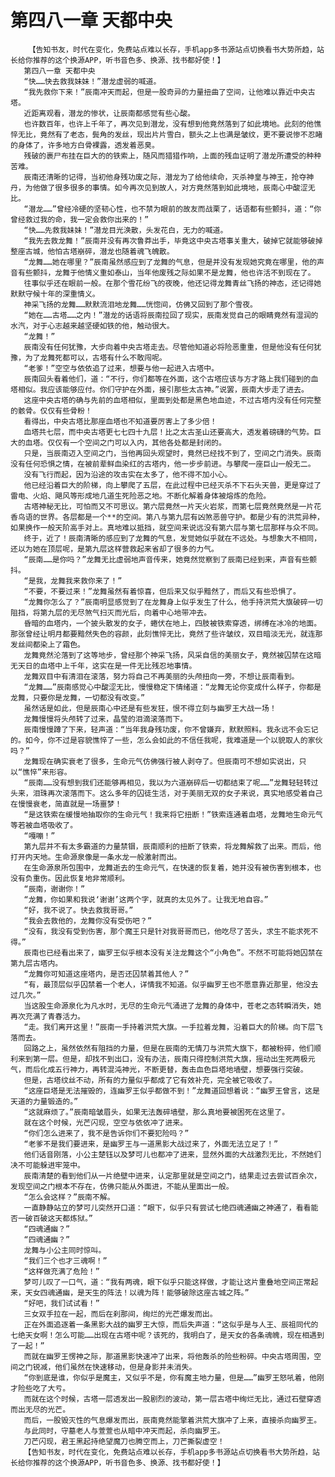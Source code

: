# 第四八一章 天都中央
        【告知书友，时代在变化，免费站点难以长存，手机app多书源站点切换看书大势所趋，站长给你推荐的这个换源APP，听书音色多、换源、找书都好使！】
       第四八一章 天都中央
       “快……快去救我妹妹！”潜龙虚弱的喊道。
       “我先救你下来！”辰南冲天而起，但是一股奇异的力量扭曲了空间，让他难以靠近中央古塔。
       近距离观看，潜龙的惨状，让辰南都感觉有些心酸。
       也许数百年，也许上千年了，再次见到潜龙，没有想到他竟然落到了如此境地。此刻的他憔悴无比，竟然有了老态，鬓角的发丝，现出片片雪白，额头之上也满是皱纹，更不要说惨不忍睹的身体了，许多地方白骨裸露，透发着恶臭。
       残破的裹尸布挂在巨大的的铁索上，随风而猎猎作响，上面的残血证明了潜龙所遭受的种种苦难。
       辰南还清晰的记得，当初他身残功废之际，潜龙为了给他续命，灭杀神皇与神王，抢夺神丹，为他做了很多很多的事情。如今再次见到故人，对方竟然落到如此境地，辰南心中酸涩无比。
       “潜龙……”曾经冷硬的坚韧心性，也不禁为眼前的故友而战栗了，话语都有些颤抖，道：“你曾经救过我的命，我一定会救你出来的！”
       “快……先救我妹妹！”潜龙目光涣散，头发花白，无力的喊道。
       “我先去救龙舞！”辰南并没有再次鲁莽出手，毕竟这中央古塔事关重大，破掉它就能够破掉整座古城，他怕古塔崩碎，潜龙也随着魂飞魄散。
       “龙舞……她在哪里？”辰南虽然感应到了龙舞的气息，但是并没有发现她究竟在哪里，他的声音有些颤抖，龙舞于他情义重如泰山，当年他废残之际如果不是龙舞，他也许活不到现在了。
       往事似乎还在眼前一般。在那个雪花纷飞的夜晚，他还记得龙舞青丝飞扬的神态，还记得她默默守候十年的深重情义。
       神采飞扬的龙舞……默默流泪地龙舞……恍惚间，仿佛又回到了那个雪夜。
       “她在……古塔……之内！”潜龙的话语将辰南拉回了现实，辰南发觉自己的眼睛竟然有湿润的水汽，对于心志越来越坚硬如铁的他，触动很大。
       “龙舞！”
       辰南没有任何犹豫，大步向着中央古塔走去。尽管他知道必将险恶重重，但是他没有任何犹豫，为了龙舞死都可以，古塔有什么不敢闯呢。
       “老爹！”空空与依依追了过来，想要与他一起进入古塔中。
       辰南回头看着他们，道：“不行，你们都等在外面，这个古塔应该与方才路上我们碰到的血塔相似。我应该能够应付。你们守护在外面，接引那些太古神。”说罢，辰南大步走了进去。
       这座中央古塔的确与先前的血塔相似，里面到处都是黑色地血迹，不过古塔内没有任何完整的骸骨。仅仅有些骨粉！
       看得出，中央古塔比那座血塔也不知道要厉害上了多少倍！
       血塔共七层，而中央古塔更七七四十九层！比之太古圣山还要高大，透发着磅礴的气势。巨大的血塔。仅仅有一个空间之门可以入内，其他各处都是封闭的。
       只是，当辰南迈入空间之门，当他再回头观望时，竟然已经找不到了，空间之门消失。辰南没有任何恐惧之情，在被前辈鲜血染红的古塔内，他一步步前进。与攀爬一座巨山一般无二。
       没有飞行而起，因为沿途的攻击实在太多了，他不得不加小心。
       他已经沿着巨大的阶梯，向上攀爬了五层，在此过程中已经灭杀不下石头天兽，更是穿过了雷电、火焰、飓风等形成地几道生死险恶之地。不断化解着身体被熔炼的危险。
       古塔神秘无比，可怕而又不可思议。第六层竟然一片天火岩浆，而第七层竟然竟然是一片花香鸟语的世界。各层都是一个**的空间。第八与第九层有凶煞恶兽守护。都是少有的洪荒异种，如果换作一般天阶高手对上。真地难以抵挡，就空间来说远没有第六层与第七层那样与众不同。
       终于，近了！辰南清晰的感应到了龙舞的气息，发觉她似乎就在不远处。与想象大不相同，还以为她在顶层呢，是第九层这样营救起来省却了很多的力气。
       “辰南……是你吗？”龙舞无比虚弱地声音传来，她竟然觉察到了辰南已经到来，声音有些颤抖。
       “是我，龙舞我来救你来了！”
       “不要，不要过来！”龙舞虽然有着惊喜，但后来又似乎黯然了，而后又有些恐惧了。
       “龙舞你怎么了？”辰南明显感觉到了在龙舞身上似乎发生了什么，他手持洪荒大旗破碎一切阻挡，将第九层的无尽煞气扫灭而光后，向着中心地带冲去。
       昏暗的血塔内，一个披头散发的女子，蜷伏在地上，四肢被铁索穿透，绑缚在冰冷的地面。那张曾经让明月都要黯然失色的容颜，此刻憔悴无比，竟然了些许皱纹，双目暗淡无光，就连那发丝间都染上了霜色。
       龙舞竟然沦落到了这等地步，曾经那个神采飞扬，风采自信的美丽女子，竟然被囚禁在这暗无天日的血塔中上千年，这实在是一件无比残忍地事情。
       龙舞双目中有清泪在滚落，努力将自己不再美丽的头颅扭向一旁，不想让辰南看到。
       “龙舞……”辰南感觉心中酸涩无比，慢慢稳定下情绪道：“龙舞无论你变成什么样子，你都是龙舞，只要你是龙舞，一切都没有改变。”
       虽然话是如此，但是辰南心中还是有些发狂，恨不得立刻与幽罗王大战一场！
       龙舞慢慢将头颅转了过来，晶莹的泪滴滚落而下。
       辰南慢慢蹲了下来，轻声道：“当年我身残功废，你不曾嫌弃，默默照料。我永远不会忘记的。如今，你不过是容貌憔悴了一些，怎么会如此的不信任我呢，我难道是一个以貌取人的家伙吗？”
       龙舞现在确实衰老了很多，生命元气仿佛强行被人剥夺了。但辰南可不想如实说出，只以“憔悴”来形容。
       “辰南……没有想到我们还能够再相见，我以为六道崩碎后一切都结束了呢……”龙舞轻轻转过头来，泪珠再次滚落而下。这么多年的囚徒生活，对于美丽无双的女子来说，真实地感受着自己在慢慢衰老，简直就是一场噩梦！
       “是这铁索在缓慢地抽取你的生命元气！我来将它扭断！”铁索连通着血塔，龙舞地生命元气等若被血塔吸收了。
       “嘎嘣！”
       第九层并不有太多霸道的力量禁锢，辰南顺利的扭断了铁索，将龙舞解救了出来。而后，他打开内天地。生命源泉像是一条水龙一般激射而出。
       在生命源泉所包围中，龙舞逝去的生命元气，在快速的恢复着，她并没有被伤害到根本，也没有负重伤。因此恢复地非常顺利。
       “辰南，谢谢你！”
       “龙舞，你如果和我说‘谢谢’这两个字，就真的太见外了。让我无地自容。”
       “好，我不说了。快去救我哥哥。”
       “我会去救他的，龙舞你没有受伤吧？”
       “没有，我没有受到伤害，那个魔王只是针对我哥哥而已，他吃尽了苦头，求生不能求死不得。”
       辰南也已经看出来了，幽罗王似乎根本没有关注龙舞这个“小角色”。不然不可能将她囚禁在第九层古塔内。
       “龙舞你可知道这座塔内，是否还囚禁着其他人？”
       “有，最顶层似乎囚禁着一个老人，详情我不知道。似乎幽罗王也不愿意靠近那里，他没去过几次。”
       当这股生命源泉化为凡水时，无尽的生命元气涌进了龙舞的身体中，苍老之态转瞬消失，她再次充满了青春活力。
       “走。我们离开这里！”辰南一手持着洪荒大旗。一手拉着龙舞，沿着巨大的阶梯。向下层飞落而去。
       回路之上，虽然依然有阻挡的力量，但是在辰南的无情刀与洪荒大旗下，都被粉碎，他们顺利来到第一层。但是，却找不到出口，没有办法，辰南只得控制洪荒大旗，摇动出生死两极元气，而后化成五行神力，再转混沌神光，不断更替，轰击血色巨塔地墙壁，想要强行突破。
       但是，古塔纹丝不动，所有的力量似乎都成了它有效补充，完全被它吸收了。
       “这座巨塔是无法摧毁的，连幽罗王似乎都做不到！”龙舞道回想着说：“幽罗王曾言，这是天道的力量锻造的。”
       “这就麻烦了。”辰南暗皱眉头，如果无法轰碎墙壁，那么真地要被困死在这里了。
       就在这个时候，光芒闪现，空空与依依冲了进来。
       “你们怎么进来了，我不是告诉你们不要犯险吗？”
       “老爹不是我们要进来，是幽罗王与一道黑影大战过来了，外面无法立足了！”
       他们话音刚落，小公主楚钰以及梦可儿也都冲了进来，显然外面的大战激烈无比，不然她们决不可能躲进牢笼中。
       辰南清楚的看到他们从一片绝壁中进来，认定那里就是空间之门，结果走过去尝试百余次，发现空间之门根本不存在，仿佛只能从外面进，不能从里面出一般。
       “怎么会这样？”辰南不解。
       一直静静站立的梦可儿突然开口道：“眼下，似乎只有尝试七绝四魂通幽之神通了，看看能否一破百破这天都炼狱。”
       “四魂通幽？”
       “四魂通幽？”
       龙舞与小公主同时惊叫。
       “我们三个也才三魂啊！”
       “这样做充满了危险！”
       梦可儿叹了一口气，道：“我有两魂，眼下似乎只能这样做，才能让这片重叠地空间正常起来，天女四魂通幽，是天生的阵法！以魂为阵！能够破除这座古城之阵。”
       “好吧，我们试试看！”
       三女双手拉在一起，而后在刹那间，绚烂的光芒爆发而出。
       正在外面追逐着一条黑影大战的幽罗王大惊，而后失声道：“这似乎是与人王、辰祖同代的七绝天女啊！怎么可能……出现在古塔中呢？该死的，我明白了，是天女的各条魂魄，现在相遇到了一起！”
       而就在幽罗王愣神之际，那道黑影快速冲了出来，将他轰杀的险些粉碎。中央古塔周围，空间之门锐减，他们虽然在快速移动，但是身影并未消失。
       “你到底是谁，你似乎是魔主，又似乎不是，你有魔主地力量，但是……”幽罗王怒吼着，他刚才险些吃了大亏。
       而就在这个时候，古塔一层透发出一股剧烈的波动，第一层古塔中绚烂无比，通过石壁穿透而出无尽的光芒。
       而后，一股毁灭性的气息爆发而出，辰南竟然能擎着洪荒大旗冲了上来，直接杀向幽罗王。
       与此同时，守墓老人与萱萱也从暗中冲天而起，杀向幽罗王。
       刀芒闪现，君王黑起持绝望魔刀也腾空而上，刀芒撕裂虚空！
       【告知书友，时代在变化，免费站点难以长存，手机app多书源站点切换看书大势所趋，站长给你推荐的这个换源APP，听书音色多、换源、找书都好使！】